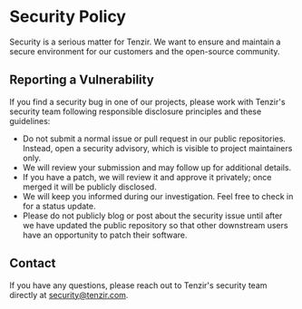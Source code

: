 # Security Policy

Security is a serious matter for Tenzir. We want to ensure and maintain a
secure environment for our customers and the open-source community.

## Reporting a Vulnerability

If you find a security bug in one of our projects, please work with Tenzir's
security team following responsible disclosure principles and these guidelines:

- Do not submit a normal issue or pull request in our public repositories.
  Instead, open a security advisory, which is visible to project maintainers
  only.
- We will review your submission and may follow up for additional details.
- If you have a patch, we will review it and approve it privately; once merged
  it will be publicly disclosed.
- We will keep you informed during our investigation. Feel free to check in for
  a status update.
- Please do not publicly blog or post about the security issue until after we
  have updated the public repository so that other downstream users have an
  opportunity to patch their software.

## Contact

If you have any questions, please reach out to Tenzir's security team directly
at [security@tenzir.com][security-mail].

[security-mail]: mailto://security@tenzir.com
